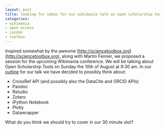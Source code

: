 ```yaml
---
layout: post
title: looking for ideas for our wikimania talk on open scholarship tools
categories: 
- wikimania
- open access
- London
- toolbox
---
```


Inspired somewhat by the aweome [http://sciencetoolbox.org](http://sciencetoolbox.org), along with Martin Fenner, we proposed a session
for the upcoming Wikimania conference. We will be talking about Open Scholarship Tools on Sunday the 10th of August at 9:30 am. In our [outline](https://docs.google.com/a/elifesciences.org/document/d/133LXxlgeJfvAtUJCMdGLGKiLIhGhpnNcaJu5UX29fJc) for our talk we 
have decided to possibly think about:

- CrossRef API (and possibly also the DataCite and ORCID APIs) 
- Pandoc  
- Rstudio  
- Zotero  
- iPython Notebook  
- Plotly  
- Datawrapper  

What do you think we should try to cover in our 30 minute slot? 
